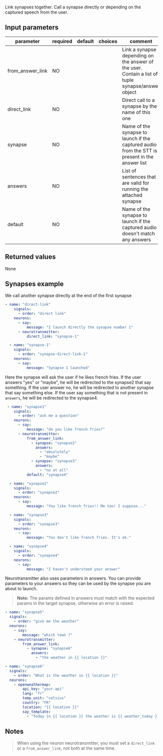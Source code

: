 Link synapses together. Call a synapse directly or depending on the captured speech from the user.

## Input parameters

| parameter        | required | default | choices | comment                                                                                           |
| ---------------- | -------- | ------- | ------- | ------------------------------------------------------------------------------------------------- |
| from_answer_link | NO       |         |         | Link a synapse depending on the answer of the user. Contain a list of tuple synapse/answer object |
| direct_link      | NO       |         |         | Direct call to a synapse by the name of this one                                                  |
| synapse          | NO       |         |         | Name of the synapse to launch if the captured audio from the STT is present in the answer list    |
| answers          | NO       |         |         | List of sentences that are valid for running the attached synapse                                 |
| default          | NO       |         |         | Name of the synapse to launch if the captured audio doesn't match any answers                     |

## Returned values

None

## Synapses example

We call another synapse directly at the end of the first synapse

```yaml
- name: "direct-link"
    signals:
      - order: "direct link"
    neurons:
      - say:
          message: "I launch directly the synapse number 1"
      - neurotransmitter:
          direct_link: "synapse-1"

  - name: "synapse-1"
    signals:
      - order: "synapse-direct-link-1"
    neurons:
      - say:
          message: "Synapse 1 launched"
```

Here the synapse will ask the user if he likes french fries. If the user answers "yes" or "maybe", he will be redirected to the synapse2 that say something.
If the user answer no, he will be redirected to another synapse that say something else.
If the user say something that is not present in `answers`, he will be redirected to the synapse4.

```yaml
 - name: "synapse1"
    signals:
      - order: "ask me a question"
    neurons:
      - say:
          message: "do you like french fries?"
      - neurotransmitter:
          from_answer_link:
            - synapse: "synapse2"
              answers:
                - "absolutely"
                - "maybe"
            - synapse: "synapse3"
              answers:
                - "no at all"
          default: "synapse4"

  - name: "synapse2"
    signals:
      - order: "synapse2"
    neurons:
      - say:
          message: "You like french fries!! Me too! I suppose..."

  - name: "synapse3"
    signals:
      - order: "synapse3"
    neurons:
      - say:
          message: "You don't like french fries. It's ok."

  - name: "synapse4"
    signals:
      - order: "synapse4"
    neurons:
      - say:
          message: "I haven't understood your answer"
```

Neurotransmitter also uses parameters in answers. You can provide parameters to your answers so they can be used by the synapse you are about to launch.

> **Note:** The params defined in answers must match with the expected params in the target synapse, otherwise an error is raised.

```yaml
- name: "synapse5"
  signals:
    - order: "give me the weather"
  neurons:
    - say:
        message: "which town ?"
    - neurotransmitter:
        from_answer_link:
          - synapse: "synapse6"
            answers:
              - "the weather in {{ location }}"

- name: "synapse6"
  signals:
    - order: "What is the weather in {{ location }}"
  neurons:
    - openweathermap:
        api_key: "your-api"
        lang: "fr"
        temp_unit: "celsius"
        country: "FR"
        location: "{{ location }}"
        say_template:
          - "Today in {{ location }} the weather is {{ weather_today }} with {{ temp_today_temp }} celsius"
```

## Notes

> When using the neuron neurotransmitter, you must set a `direct_link` or a `from_answer_link`, not both at the same time.
